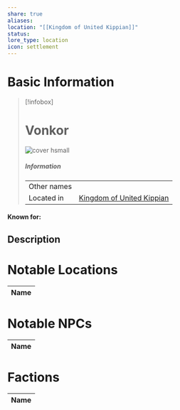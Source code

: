 ```yaml
---
share: true
aliases: 
location: "[[Kingdom of United Kippian]]"
status: 
lore_type: location
icon: settlement
---
```

# Basic Information
> [!infobox]
> # Vonkor
> ![cover hsmall](insertimage.png)
> ##### Information
> |   |  |
> | ---- | ---- |
> | Other names | |
> | Located in | [Kingdom of United Kippian](../Kingdoms/Kingdom%20of%20United%20Kippian.md)|
#### Known for:
## Description
# Notable Locations
| Name |
| ---- |

# Notable NPCs
| Name |
| ---- |

# Factions
| Name |
| ---- |
